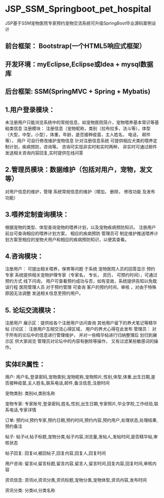 # JSP_SSM_Springboot_pet_hospital
JSP基于SSM宠物医院专家预约宠物交流系统可升级SpringBoot毕业源码案例设计

## 前台框架： Bootstrap(一个HTML5响应式框架）
## 开发环境：myEclipse,Eclipse或Idea + mysql数据库
## 后台框架: SSM(SpringMVC + Spring + Mybatis)

## 1.用户登录模块：
   未注册用户只能浏览系统中的常规信息，如宠物医院简介，宠物喂养基本常识等基础类信息
   注册模块：
  注册信息（宠物昵称，类别（拉布拉多，法斗等），体型（大型，中型，小型），体重，年龄，是否接种疫苗，主人姓名， 电话， 邮件 等）， 用户
 可自行修改维护宠物信息
  针对注册信息系统 可提供相应犬类的喂养定制计划，疾病预防，咨询等。
 咨询可实现非实时和实时两种， 非实时可通过邮件发送相关咨询内容回复,实时提供在线问答
## 2.管理员模块：数据维护（包括对用户，宠物，发文等）
对用户信息的维护，管理
系统常规信息的维护（增加， 删除， 修改功能 及发布功能）

## 3.喂养定制查询模块：
根据宠物的类型、体型查询宠物的喂养计划，以及宠物疾病预防知识。
注册用户前台可查询相应的喂养计划方案， 相应的疾病预防
管理员可 制定维护推送喂养计划方案至相应的宠物犬用户和相应的疾病预防知识，以便其查看。

## 4.咨询模块：
注册用户：
  可提出相关喂养，保育等问题 于系统
  宠物医院人员的回答显示
 预约专家
  系统提供相关宠物护理专家（专家名， 专长， 资历， 可预约时间），可通过预约方式 线下问询， 用户可查看预约成功与否，如有变故，系统提供告知以免耽误行程
 医院管理人员 对于预约管理 可查询 客户的预约时间，审核 ，对由于特殊原因无法调整 发送相关信息至预约用户。

## 5. 论坛交流模块：
注册用户
展示区：提供给各个注册用户访问查询 其他用户留下的养犬笔记等精华帖
讨论区：
 注册用户互相交流心得区域， 用户的养犬心得在此发布
管理员：
   对于所有的论坛中的信息进行管理维护， 并对一些精华帖进行归纳整理后 划归到展示区 供大家阅览
  管理员对论坛中的内容有删除等操作， 又有过滤某些敏感词的操作。

## 实体ER属性：
用户: 用户名,登录密码,宠物类别,宠物昵称,宠物照片,性别,体型,体重,出生日期,是否接种疫苗,主人姓名,联系电话,邮件,备注信息,注册时间

宠物类别: 类别id,类别名称

宠物专家: 专家账号,登录密码,姓名,性别,出生日期,专家照片,毕业学校,工作经验,联系电话,专家详情

订单: 预约id,预约专家,预约日期,预约时间,预约内容,预约用户,处理状态,处理结果,预约备注

帖子: 帖子id,帖子标题,宠物分类,帖子内容,浏览量,发帖人,发帖时间,是否精华帖,审核状态

帖子回复: 回复id,被回帖子,回复内容,回复人,回复时间

用户咨询: 留言id,留言标题,留言内容,留言人,留言时间,回复内容,回复时间,审核内容

资讯信息: 资讯id,资讯分类,资讯标题,宠物分类,宠物体型,资讯内容,发布时间

资讯分类: 分类id,分类名称
